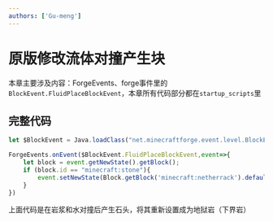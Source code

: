 ```yaml
---
authors: ['Gu-meng']
---
```

# 原版修改流体对撞产生块
本章主要涉及内容：ForgeEvents、forge事件里的`BlockEvent.FluidPlaceBlockEvent`，本章所有代码部分都在`startup_scripts`里

## 完整代码
```js
let $BlockEvent = Java.loadClass("net.minecraftforge.event.level.BlockEvent")

ForgeEvents.onEvent($BlockEvent.FluidPlaceBlockEvent,event=>{
    let block = event.getNewState().getBlock();
    if (block.id == "minecraft:stone"){
        event.setNewState(Block.getBlock('minecraft:netherrack').defaultBlockState());
    }
})
```
上面代码是在岩浆和水对撞后产生石头，将其重新设置成为地狱岩（下界岩）
